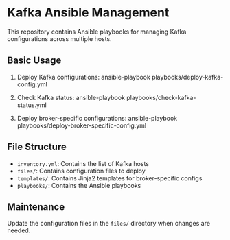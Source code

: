 # Kafka Ansible Management

This repository contains Ansible playbooks for managing Kafka configurations across multiple hosts.

## Basic Usage

1. Deploy Kafka configurations:
ansible-playbook playbooks/deploy-kafka-config.yml


2. Check Kafka status:
ansible-playbook playbooks/check-kafka-status.yml


3. Deploy broker-specific configurations:
ansible-playbook playbooks/deploy-broker-specific-config.yml


## File Structure
- `inventory.yml`: Contains the list of Kafka hosts
- `files/`: Contains configuration files to deploy
- `templates/`: Contains Jinja2 templates for broker-specific configs
- `playbooks/`: Contains the Ansible playbooks

## Maintenance
Update the configuration files in the `files/` directory when changes are needed.

